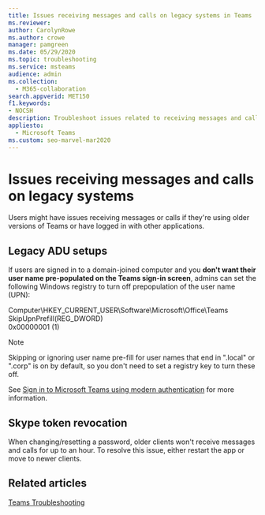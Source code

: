 ```yaml
---
title: Issues receiving messages and calls on legacy systems in Teams
ms.reviewer: 
author: CarolynRowe
ms.author: crowe
manager: pamgreen
ms.date: 05/29/2020
ms.topic: troubleshooting
ms.service: msteams
audience: admin
ms.collection: 
  - M365-collaboration
search.appverid: MET150
f1.keywords:
- NOCSH
description: Troubleshoot issues related to receiving messages and calls on legacy systems
appliesto: 
  - Microsoft Teams
ms.custom: seo-marvel-mar2020
---
```


# Issues receiving messages and calls on legacy systems

Users might have issues receiving messages or calls if they're using older versions of Teams or have logged in with other applications.

## Legacy ADU setups

 If users are signed in to a domain-joined computer and you **don't want their user name pre-populated on the Teams sign-in screen**, admins can set the following Windows registry to turn off prepopulation of the user name (UPN):

  Computer\HKEY_CURRENT_USER\Software\Microsoft\Office\Teams<br/>
  SkipUpnPrefill(REG_DWORD)<br/>
  0x00000001 (1)

> [!NOTE]
> Skipping or ignoring user name pre-fill for user names that end in ".local" or ".corp" is on by default, so you don't need to set a registry key to turn these off.

See [Sign in to Microsoft Teams using modern authentication](sign-in-teams.md) for more information.

## Skype token revocation

When changing/resetting a password, older clients won't receive messages and calls for up to an hour. To resolve this issue, either restart the app or move to newer clients.


## Related articles

[Teams Troubleshooting](/MicrosoftTeams/troubleshoot/teams)